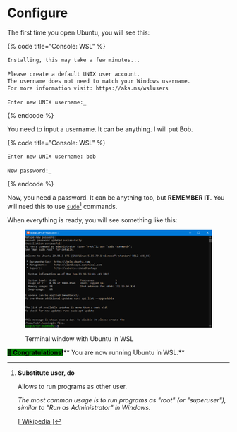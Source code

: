 # Configure

The first time you open Ubuntu, you will see this:

{% code title="Console: WSL" %}
```
Installing, this may take a few minutes...

Please create a default UNIX user account.
The username does not need to match your Windows username.
For more information visit: https://aka.ms/wslusers

Enter new UNIX username:_
```
{% endcode %}

You need to input a username. It can be anything. I will put Bob.

{% code title="Console: WSL" %}
```
Enter new UNIX username: bob

New password:_
```
{% endcode %}

Now, you need a password. It can be anything too, but **REMEMBER IT**. You will need this to use [`sudo`](#user-content-fn-1)[^1] commands.

When everything is ready, you will see something like this:

<figure><img src="../../.gitbook/assets/wsl_img1.png" alt=""><figcaption><p>Terminal window with Ubuntu in WSL</p></figcaption></figure>

&#x20;<mark style="background-color:green;">**👏 Congratulations!**</mark>**  You are now running Ubuntu in WSL.**

[^1]: **Substitute user, do**

    Allows to run programs as other user.



    _The most common usage is to run programs as "root" (or "superuser"), similar to "Run as Administrator" in Windows._



    [\[ Wikipedia \]](https://en.wikipedia.org/wiki/Sudo)
